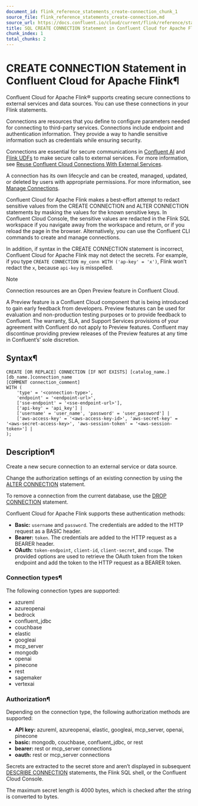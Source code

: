 ```yaml
---
document_id: flink_reference_statements_create-connection_chunk_1
source_file: flink_reference_statements_create-connection.md
source_url: https://docs.confluent.io/cloud/current/flink/reference/statements/create-connection.html
title: SQL CREATE CONNECTION Statement in Confluent Cloud for Apache Flink
chunk_index: 1
total_chunks: 2
---
```


# CREATE CONNECTION Statement in Confluent Cloud for Apache Flink¶

Confluent Cloud for Apache Flink® supports creating secure connections to external services and data sources. You can use these connections in your Flink statements.

Connections are resources that you define to configure parameters needed for connecting to third-party services. Connections include endpoint and authentication information. They provide a way to handle sensitive information such as credentials while ensuring security.

Connections are essential for secure communications in [Confluent AI](../../../ai/overview.html#ai-overview) and [Flink UDFs](../../concepts/user-defined-functions.html#flink-sql-udfs) to make secure calls to external services. For more information, see [Reuse Confluent Cloud Connections With External Services](../../../integrations/connections/overview.html#connections-overview).

A connection has its own lifecycle and can be created, managed, updated, or deleted by users with appropriate permissions. For more information, see [Manage Connections](../../operate-and-deploy/manage-connections.html#flink-sql-manage-connections).

Confluent Cloud for Apache Flink makes a best-effort attempt to redact sensitive values from the CREATE CONNECTION and ALTER CONNECTION statements by masking the values for the known sensitive keys. In Confluent Cloud Console, the sensitive values are redacted in the Flink SQL workspace if you navigate away from the workspace and return, or if you reload the page in the browser. Alternatively, you can use the Confluent CLI commands to create and manage connections.

In addition, if syntax in the CREATE CONNECTION statement is incorrect, Confluent Cloud for Apache Flink may not detect the secrets. For example, if you type `CREATE CONNECTION my_conn WITH ('ap-key' = 'x')`, Flink won’t redact the `x`, because `api-key` is misspelled.

Note

Connection resources are an Open Preview feature in Confluent Cloud.

A Preview feature is a Confluent Cloud component that is being introduced to gain early feedback from developers. Preview features can be used for evaluation and non-production testing purposes or to provide feedback to Confluent. The warranty, SLA, and Support Services provisions of your agreement with Confluent do not apply to Preview features. Confluent may discontinue providing preview releases of the Preview features at any time in Confluent’s’ sole discretion.

## Syntax¶

    CREATE [OR REPLACE] CONNECTION [IF NOT EXISTS] [catalog_name.][db_name.]connection_name
    [COMMENT connection_comment]
    WITH (
        'type' = '<connection-type>',
        'endpoint' = '<endpoint-url>',
        ['sse-endpoint' = '<sse-endpoint-url>'],
        ['api-key' = 'api_key'] |
        ['username' = 'user_name', 'password' = 'user_password'] |
        ['aws-access-key' = '<aws-access-key-id>', 'aws-secret-key' = '<aws-secret-access-key>', 'aws-session-token' = '<aws-session-token>'] |
    );

## Description¶

Create a new secure connection to an external service or data source.

Change the authorization settings of an existing connection by using the [ALTER CONNECTION](alter-connection.html#flink-sql-alter-connection) statement.

To remove a connection from the current database, use the [DROP CONNECTION](drop-connection.html#flink-sql-drop-connection) statement.

Confluent Cloud for Apache Flink supports these authentication methods:

  * **Basic:** `username` and `password`. The credentials are added to the HTTP request as a BASIC header.
  * **Bearer:** `token`. The credentials are added to the HTTP request as a BEARER header.
  * **OAuth:** `token-endpoint`, `client-id`, `client-secret`, and `scope`. The provided options are used to retrieve the OAuth token from the token endpoint and add the token to the HTTP request as a BEARER token.

### Connection types¶

The following connection types are supported:

  * azureml
  * azureopenai
  * bedrock
  * confluent_jdbc
  * couchbase
  * elastic
  * googleai
  * mcp_server
  * mongodb
  * openai
  * pinecone
  * rest
  * sagemaker
  * vertexai

### Authorization¶

Depending on the connection type, the following authorization methods are supported:

  * **API key:** azureml, azureopenai, elastic, googleai, mcp_server, openai, pinecone
  * **basic:** mongodb, couchbase, confluent_jdbc, or rest
  * **bearer:** rest or mcp_server connections
  * **oauth:** rest or mcp_server connections

Secrets are extracted to the secret store and aren’t displayed in subsequent [DESCRIBE CONNECTION](describe.html#flink-sql-describe) statements, the Flink SQL shell, or the Confluent Cloud Console.

The maximum secret length is 4000 bytes, which is checked after the string is converted to bytes.
